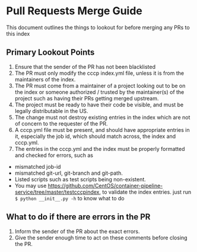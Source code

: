 # Pull Requests Merge Guide
This document outlines the things to lookout for before merging any PRs to this index

## Primary Lookout Points

 1. Ensure that the sender of the PR has not been blacklisted
 2. The PR must only modify the cccp index.yml file, unless it is from the maintainers of the index.
 3. The PR must come from a maintainer of a project looking out to be on the index or someone authorized / trusted by the maintainer(s) of the project such as having their PRs getting merged upstream.
 4. The project must be ready to have their code be visible, and must be legally distributable in the US.
 5. The change must not destroy existing entries in the index which are not of concern to the requester of the PR.
 6. A cccp.yml file must be present, and should have appropriate entries in it, especially the job id, which should match across, the index and cccp.yml.
 7. The entries in the cccp.yml and the index must be properly formatted and checked for errors, such as
  * mismatched job-id
  * mismatched git-url, git-branch and git-path.
  * Listed scripts such as test scripts being non-existent.
  * You may use https://github.com/CentOS/container-pipeline-service/tree/master/testcccpindex, to validate the index entries. just run `$ python __init__.py -h` to know what to do

## What to do if there are errors in the PR

 1. Inform the sender of the PR about the exact errors.
 2. Give the sender enough time to act on these comments before closing the PR.
